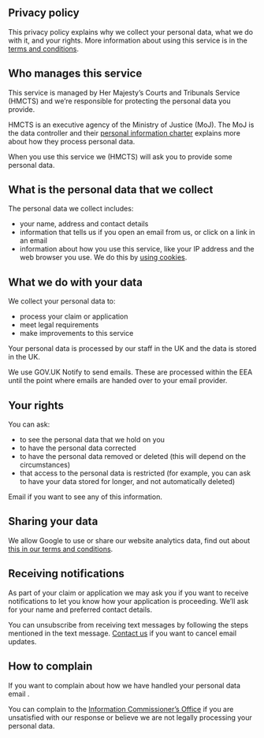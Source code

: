 ## Privacy policy

This privacy policy explains why we collect your personal data, what we do with it, and your rights. More information about using this service is in the [terms and conditions](#).

## Who manages this service

This service is managed by Her Majesty’s Courts and Tribunals Service (HMCTS) and we’re responsible for protecting the personal data you provide. 

HMCTS is an executive agency of the Ministry of Justice (MoJ). The MoJ is the data controller and their [personal information charter](https://www.gov.uk/government/organisations/ministry-of-justice/about/personal-information-charter) explains more about how they process personal data.

When you use this service we (HMCTS) will ask you to provide some personal data.

## What is the personal data that we collect

The personal data we collect includes: 
* your name, address and contact details
* information that tells us if you open an email from us, or click on a link in an email
* information about how you use this service, like your IP address and the web browser you use. We do this by [using cookies](http://www.aboutcookies.org.uk/managing-cookies). 

## What we do with your data

We collect your personal data to: 
* process your claim or application 
* meet legal requirements
* make improvements to this service

Your personal data is processed by our staff in the UK and the data is stored in the UK.

We use GOV.UK Notify to send emails. These are processed within the EEA until the point where emails are handed over to your email provider.  

 
## Your rights

You can ask:
* to see the personal data that we hold on you
* to have the personal data corrected
* to have the personal data removed or deleted (this will depend on the circumstances)
* that access to the personal data is restricted (for example, you can ask to have your data stored for longer, and not automatically deleted)

Email [<insert phone number or emailing insert name and email address of the data officer>](#) if you want to see any of this information.


## Sharing your data

We allow Google to use or share our website analytics data, find out about [this in our terms and conditions](#).

## Receiving notifications

As part of your claim or application we may ask you if you want to receive notifications to let you know how your application is proceeding. We’ll ask for your name and preferred contact details. 

You can unsubscribe from receiving text messages by following the steps mentioned in the text message. [Contact us](#) if you want to cancel email updates. 

## How to complain

If you want to complain about how we have handled your personal data email .

You can complain to the [Information Commissioner’s Office](https://ico.org.uk/global/contact-us) if you are unsatisfied with our response or believe we are not legally processing your personal data.